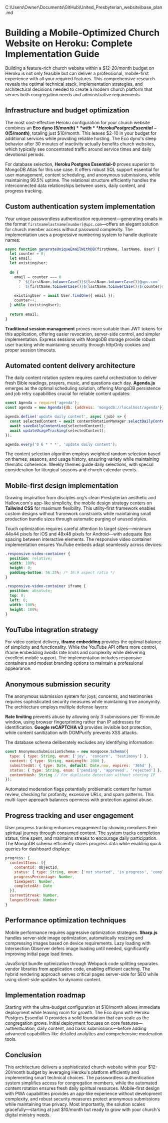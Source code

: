 C:\Users\Owner\Documents\GitHub\United_Presbyterian_website\base_plan.md

# Building a Mobile-Optimized Church Website on Heroku: Complete Implementation Guide

Building a feature-rich church website within a $12-20/month budget on Heroku is not only feasible but can deliver a professional, mobile-first experience with all your required features. This comprehensive research reveals the optimal technical stack, implementation strategies, and architectural decisions needed to create a modern church platform that serves both congregation needs and administrative requirements.

## Infrastructure and budget optimization

The most cost-effective Heroku configuration for your church website combines an **Eco dyno ($5/month)** with **Heroku Postgres Essential-0 ($5/month)**, totaling just $10/month. This leaves $2-10 in your budget for additional services while providing reliable hosting. The Eco dyno's sleep behavior after 30 minutes of inactivity actually benefits church websites, which typically see concentrated traffic around service times and daily devotional periods.

For database selection, **Heroku Postgres Essential-0** proves superior to MongoDB Atlas for this use case. It offers robust SQL support essential for user management, content scheduling, and anonymous submissions, while maintaining 99.5% uptime. The relational structure efficiently handles the interconnected data relationships between users, daily content, and progress tracking.

## Custom authentication system implementation

Your unique passwordless authentication requirement—generating emails in the format `firstnamelastname[number]@upc.com`—offers an elegant solution for church member access without password complexity. The implementation uses a progressive numbering system to handle duplicate names:

```javascript
async function generateUniqueEmailWithDB(firstName, lastName, User) {
  let counter = 0;
  let email;
  let existingUser;
  
  do {
    email = counter === 0 
      ? `${firstName.toLowerCase()}${lastName.toLowerCase()}@upc.com`
      : `${firstName.toLowerCase()}${lastName.toLowerCase()}${counter}@upc.com`;
    
    existingUser = await User.findOne({ email });
    counter++;
  } while (existingUser);
  
  return email;
}
```

**Traditional session management** proves more suitable than JWT tokens for this application, offering easier revocation, server-side control, and simpler implementation. Express sessions with MongoDB storage provide robust user tracking while maintaining security through httpOnly cookies and proper session timeouts.

## Automated content delivery architecture

The daily content rotation system requires careful orchestration to deliver fresh Bible readings, prayers, music, and questions each day. **Agenda.js** emerges as the optimal scheduling solution, offering MongoDB persistence and job retry capabilities crucial for reliable content updates:

```javascript
const Agenda = require('agenda');
const agenda = new Agenda({db: {address: 'mongodb://localhost/agenda'}});

agenda.define('update daily content', async (job) => {
  const selectedContent = await contentRotationManager.selectDailyContent();
  await saveDailyContentLog(selectedContent);
  await updateUsageTracking(selectedContent);
});

agenda.every('0 6 * * *', 'update daily content');
```

The content selection algorithm employs weighted random selection based on themes, seasons, and usage history, ensuring variety while maintaining thematic coherence. Weekly themes guide daily selections, with special consideration for liturgical seasons and church calendar events.

## Mobile-first design implementation

Drawing inspiration from disciples.org's clean Presbyterian aesthetic and Hallow.com's app-like simplicity, the mobile design strategy centers on **Tailwind CSS** for maximum flexibility. This utility-first framework enables custom designs without framework constraints while maintaining small production bundle sizes through automatic purging of unused styles.

Touch optimization requires careful attention to target sizes—minimum 44x44 pixels for iOS and 48x48 pixels for Android—with adequate 8px spacing between interactive elements. The responsive video container implementation ensures YouTube embeds adapt seamlessly across devices:

```css
.responsive-video-container {
  position: relative;
  width: 100%;
  height: 0;
  padding-bottom: 56.25%; /* 16:9 aspect ratio */
}

.responsive-video-container iframe {
  position: absolute;
  top: 0;
  left: 0;
  width: 100%;
  height: 100%;
}
```

## YouTube integration strategy

For video content delivery, **iframe embedding** provides the optimal balance of simplicity and functionality. While the YouTube API offers more control, iframe embedding avoids rate limits and complexity while delivering excellent mobile support. The implementation includes responsive containers and modest branding options to maintain a professional appearance.

## Anonymous submission security

The anonymous submission system for joys, concerns, and testimonies requires sophisticated security measures while maintaining true anonymity. The architecture employs multiple defense layers:

**Rate limiting** prevents abuse by allowing only 3 submissions per 15-minute window, using browser fingerprinting rather than IP addresses for identification. **Google reCAPTCHA v3** provides invisible bot protection, while content sanitization with DOMPurify prevents XSS attacks.

The database schema deliberately excludes any identifying information:

```javascript
const AnonymousSubmissionSchema = new mongoose.Schema({
  type: { type: String, enum: ['joy', 'concern', 'testimony'] },
  content: { type: String, maxLength: 2000 },
  submittedAt: { type: Date, default: Date.now, expires: '365d' },
  status: { type: String, enum: ['pending', 'approved', 'rejected'] },
  contentHash: String // For duplicate detection without storing IP
});
```

Automated moderation flags potentially problematic content for human review, checking for profanity, excessive URLs, and spam patterns. This multi-layer approach balances openness with protection against abuse.

## Progress tracking and user engagement

User progress tracking enhances engagement by showing members their spiritual journey through consumed content. The system tracks completion status, time spent, and maintains streaks to encourage daily participation. The MongoDB schema efficiently stores progress data while enabling quick queries for dashboard displays:

```javascript
progress: {
  contentItems: [{
    contentId: ObjectId,
    status: { type: String, enum: ['not_started', 'in_progress', 'completed'] },
    progressPercentage: Number,
    timeSpent: Number,
    completedAt: Date
  }],
  currentStreak: Number,
  longestStreak: Number
}
```

## Performance optimization techniques

Mobile performance requires aggressive optimization strategies. **Sharp.js** handles server-side image optimization, automatically resizing and compressing images based on device requirements. Lazy loading with Intersection Observer defers image loading until needed, significantly improving initial page load times.

JavaScript bundle optimization through Webpack code splitting separates vendor libraries from application code, enabling efficient caching. The hybrid rendering approach serves critical pages server-side for SEO while using client-side updates for dynamic content.

## Implementation roadmap

Starting with the ultra-budget configuration at $10/month allows immediate deployment while leaving room for growth. The Eco dyno with Heroku Postgres Essential-0 provides a solid foundation that can scale as the congregation grows. Initial deployment focuses on core features—authentication, daily content, and basic submissions—before adding advanced capabilities like detailed analytics and comprehensive moderation tools.

## Conclusion

This architecture delivers a sophisticated church website within your $12-20/month budget by leveraging Heroku's platform efficiently and implementing smart technical choices. The passwordless authentication system simplifies access for congregation members, while the automated content rotation ensures fresh daily spiritual resources. Mobile-first design with PWA capabilities provides an app-like experience without development complexity, and robust security measures protect anonymous submissions while maintaining true privacy. Most importantly, the solution scales gracefully—starting at just $10/month but ready to grow with your church's digital ministry needs.